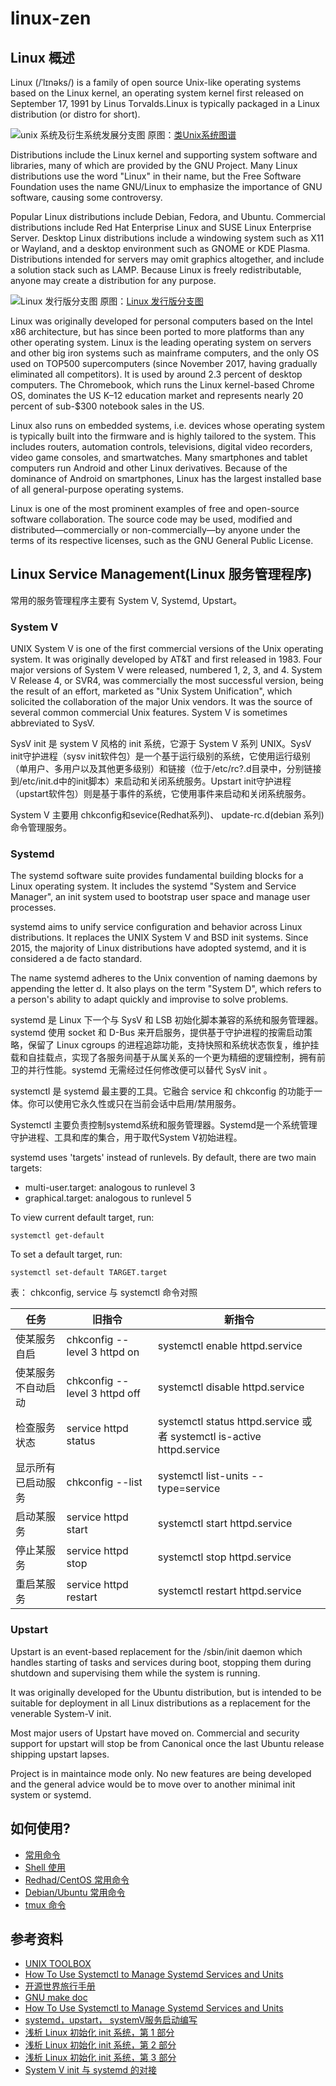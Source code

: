 # linux-zen


## Linux 概述
Linux (/ˈlɪnəks/) is a family of open source Unix-like operating systems based on the Linux kernel, an operating system kernel first released on September 17, 1991 by Linus Torvalds.Linux is typically packaged in a Linux distribution (or distro for short).

![unix 系统及衍生系统发展分支图](https://github.com/TourDJ/linux-zen/blob/master/image/unixbranches.jpg)
原图：[类Unix系统图谱](https://blog.csdn.net/lu_embedded/article/details/53561142)     

Distributions include the Linux kernel and supporting system software and libraries, many of which are provided by the GNU Project. Many Linux distributions use the word "Linux" in their name, but the Free Software Foundation uses the name GNU/Linux to emphasize the importance of GNU software, causing some controversy.

Popular Linux distributions include Debian, Fedora, and Ubuntu. Commercial distributions include Red Hat Enterprise Linux and SUSE Linux Enterprise Server. Desktop Linux distributions include a windowing system such as X11 or Wayland, and a desktop environment such as GNOME or KDE Plasma. Distributions intended for servers may omit graphics altogether, and include a solution stack such as LAMP. Because Linux is freely redistributable, anyone may create a distribution for any purpose.

![Linux 发行版分支图](https://github.com/TourDJ/linux-zen/blob/master/image/linuxbranches.png)
原图：[Linux 发行版分支图](https://i.linuxtoy.org/docs/guide/ch48s09.html)

Linux was originally developed for personal computers based on the Intel x86 architecture, but has since been ported to more platforms than any other operating system. Linux is the leading operating system on servers and other big iron systems such as mainframe computers, and the only OS used on TOP500 supercomputers (since November 2017, having gradually eliminated all competitors). It is used by around 2.3 percent of desktop computers. The Chromebook, which runs the Linux kernel-based Chrome OS, dominates the US K–12 education market and represents nearly 20 percent of sub-$300 notebook sales in the US.

Linux also runs on embedded systems, i.e. devices whose operating system is typically built into the firmware and is highly tailored to the system. This includes routers, automation controls, televisions, digital video recorders, video game consoles, and smartwatches. Many smartphones and tablet computers run Android and other Linux derivatives. Because of the dominance of Android on smartphones, Linux has the largest installed base of all general-purpose operating systems.

Linux is one of the most prominent examples of free and open-source software collaboration. The source code may be used, modified and distributed—commercially or non-commercially—by anyone under the terms of its respective licenses, such as the GNU General Public License.

## Linux Service Management(Linux 服务管理程序)
常用的服务管理程序主要有 System V, Systemd, Upstart。

### System V
UNIX System V is one of the first commercial versions of the Unix operating system. It was originally developed by AT&T and first released in 1983. Four major versions of System V were released, numbered 1, 2, 3, and 4. System V Release 4, or SVR4, was commercially the most successful version, being the result of an effort, marketed as "Unix System Unification", which solicited the collaboration of the major Unix vendors. It was the source of several common commercial Unix features. System V is sometimes abbreviated to SysV.

SysV init 是 system V 风格的 init 系统，它源于 System V 系列 UNIX。SysV init守护进程（sysv init软件包）是一个基于运行级别的系统，它使用运行级别（单用户、多用户以及其他更多级别）和链接（位于/etc/rc?.d目录中，分别链接到/etc/init.d中的init脚本）来启动和关闭系统服务。Upstart init守护进程（upstart软件包）则是基于事件的系统，它使用事件来启动和关闭系统服务。

System V 主要用 chkconfig和sevice(Redhat系列)、 update-rc.d(debian 系列)命令管理服务。

### Systemd
The systemd software suite provides fundamental building blocks for a Linux operating system. It includes the systemd "System and Service Manager", an init system used to bootstrap user space and manage user processes.

systemd aims to unify service configuration and behavior across Linux distributions. It replaces the UNIX System V and BSD init systems. Since 2015, the majority of Linux distributions have adopted systemd, and it is considered a de facto standard.

The name systemd adheres to the Unix convention of naming daemons by appending the letter d. It also plays on the term "System D", which refers to a person's ability to adapt quickly and improvise to solve problems.

systemd 是 Linux 下一个与 SysV 和 LSB 初始化脚本兼容的系统和服务管理器。systemd 使用 socket 和 D-Bus 来开启服务，提供基于守护进程的按需启动策略，保留了 Linux cgroups 的进程追踪功能，支持快照和系统状态恢复，维护挂载和自挂载点，实现了各服务间基于从属关系的一个更为精细的逻辑控制，拥有前卫的并行性能。systemd 无需经过任何修改便可以替代 SysV init 。

systemctl 是 systemd 最主要的工具。它融合 service 和 chkconfig 的功能于一体。你可以使用它永久性或只在当前会话中启用/禁用服务。

Systemctl 主要负责控制systemd系统和服务管理器。Systemd是一个系统管理守护进程、工具和库的集合，用于取代System V初始进程。   

systemd uses 'targets' instead of runlevels. By default, there are two main targets:
* multi-user.target: analogous to runlevel 3
* graphical.target: analogous to runlevel 5

To view current default target, run:

    systemctl get-default

To set a default target, run:

    systemctl set-default TARGET.target



表： chkconfig, service 与 systemctl 命令对照

| 任务	           |              旧指令	          |         新指令            |
|-----------        | ----------------------         | --------------            |
|使某服务自启	        |  chkconfig --level 3 httpd on	  |   systemctl enable httpd.service |
|使某服务不自动启动	  |  chkconfig --level 3 httpd off	|   systemctl disable httpd.service |
|检查服务状态	        |  service httpd status	          |   systemctl status httpd.service 或者 systemctl is-active httpd.service |
|显示所有已启动服务	  |  chkconfig --list	            |   systemctl list-units --type=service |
|启动某服务	         |  service httpd start	           |   systemctl start httpd.service |
|停止某服务	         |  service httpd stop	           |   systemctl stop httpd.service |
|重启某服务	         |  service httpd restart	       |   systemctl restart httpd.service |


### Upstart
Upstart is an event-based replacement for the /sbin/init daemon which handles starting of tasks and services during boot, stopping them during shutdown and supervising them while the system is running.

It was originally developed for the Ubuntu distribution, but is intended to be suitable for deployment in all Linux distributions as a replacement for the venerable System-V init.

Most major users of Upstart have moved on. Commercial and security support for upstart will stop be from Canonical once the last Ubuntu release shipping upstart lapses.

Project is in maintaince mode only. No new features are being developed and the general advice would be to move over to another minimal init system or systemd.
  

## 如何使用?
* [常用命令](./doc/command.md)       
* [Shell 使用](./doc/shell.md)       
* [Redhad/CentOS 常用命令](./distribution/redhat.md)     
* [Debian/Ubuntu 常用命令](./distribution/debian.md)     
* [tmux 命令](./doc/tmux.md)    






## 参考资料           
* [UNIX TOOLBOX](http://cb.vu/unixtoolbox_zh_CN.xhtml)        
* [How To Use Systemctl to Manage Systemd Services and Units](https://www.digitalocean.com/community/tutorials/how-to-use-systemctl-to-manage-systemd-services-and-units)    
* [开源世界旅行手册](https://i.linuxtoy.org/docs/guide/)     
* [GNU make doc](https://www.gnu.org/software/make/manual/make.html#toc-An-Introduction-to-Makefiles)     
* [How To Use Systemctl to Manage Systemd Services and Units](https://www.digitalocean.com/community/tutorials/how-to-use-systemctl-to-manage-systemd-services-and-units)      
* [systemd，upstart， systemV服务启动编写](https://www.jianshu.com/p/d856428bc43f)     
* [浅析 Linux 初始化 init 系统，第 1 部分](https://www.ibm.com/developerworks/cn/linux/1407_liuming_init1/index.html?ca=drs-)   
* [浅析 Linux 初始化 init 系统，第 2 部分](https://www.ibm.com/developerworks/cn/linux/1407_liuming_init2/index.html)   
* [浅析 Linux 初始化 init 系统，第 3 部分](https://www.ibm.com/developerworks/cn/linux/1407_liuming_init3/index.html?ca=drs-) 
* [System V init 与 systemd 的对接](https://fedoraproject.org/wiki/Systemd/zh-cn#System_V_init_.E4.B8.8E_systemd_.E7.9A.84.E5.AF.B9.E6.8E.A5)      

